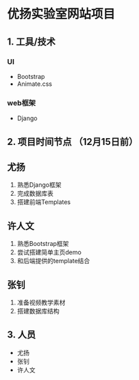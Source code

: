 # 优扬实验室网站项目

## 1. 工具/技术
### UI
* Bootstrap
* Animate.css

### web框架
* Django

## 2. 项目时间节点 （12月15日前）

## 尤扬
  1. 熟悉Django框架
  2. 完成数据库表
  3. 搭建前端Templates
## 许人文
  1. 熟悉Bootstrap框架
  2. 尝试搭建简单主页demo
  3. 和后端提供的template结合
## 张钊
  1. 准备视频教学素材
  2. 搭建数据库结构   


## 3. 人员

* 尤扬
* 张钊
* 许人文
